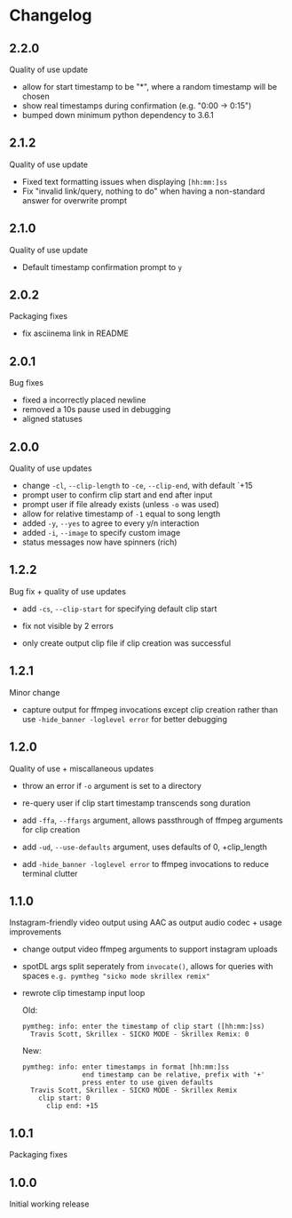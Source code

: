 # Changelog

## 2.2.0

Quality of use update

- allow for start timestamp to be "*", where a random timestamp will be chosen
- show real timestamps during confirmation (e.g. "0:00 -> 0:15")
- bumped down minimum python dependency to 3.6.1

## 2.1.2

Quality of use update

- Fixed text formatting issues when displaying `[hh:mm:]ss`
- Fix "invalid link/query, nothing to do" when having a non-standard answer for overwrite prompt

## 2.1.0

Quality of use update

- Default timestamp confirmation prompt to `y`

## 2.0.2

Packaging fixes

- fix asciinema link in README

## 2.0.1

Bug fixes

- fixed a incorrectly placed newline
- removed a 10s pause used in debugging
- aligned statuses

## 2.0.0

Quality of use updates

- change `-cl`, `--clip-length` to `-ce`, `--clip-end`, with default `+15
- prompt user to confirm clip start and end after input
- prompt user if file already exists (unless `-o` was used)
- allow for relative timestamp of `-1` equal to song length
- added `-y`, `--yes` to agree to every y/n interaction
- added `-i`, `--image` to specify custom image
- status messages now have spinners (rich)

## 1.2.2

Bug fix + quality of use updates

- add `-cs`, `--clip-start` for specifying default clip start

- fix not visible by 2 errors

- only create output clip file if clip creation was successful

## 1.2.1

Minor change

- capture output for ffmpeg invocations except clip creation rather than use
  `-hide_banner -loglevel error` for better debugging

## 1.2.0

Quality of use + miscallaneous updates

- throw an error if `-o` argument is set to a directory

- re-query user if clip start timestamp transcends song duration

- add `-ffa`, `--ffargs` argument, allows passthrough of ffmpeg arguments for clip
  creation

- add `-ud`, `--use-defaults` argument, uses defaults of 0, +clip_length

- add `-hide_banner -loglevel error` to ffmpeg invocations to reduce terminal clutter

## 1.1.0

Instagram-friendly video output using AAC as output audio codec + usage improvements

- change output video ffmpeg arguments to support instagram uploads

- spotDL args split seperately from `invocate()`, allows for queries with spaces
  `e.g. pymtheg "sicko mode skrillex remix"`

- rewrote clip timestamp input loop

  Old:

  ```text
  pymtheg: info: enter the timestamp of clip start ([hh:mm:]ss)
    Travis Scott, Skrillex - SICKO MODE - Skrillex Remix: 0
  ```

  New:

  ```text
  pymtheg: info: enter timestamps in format [hh:mm:]ss
                 end timestamp can be relative, prefix with '+'
                 press enter to use given defaults
    Travis Scott, Skrillex - SICKO MODE - Skrillex Remix
      clip start: 0
        clip end: +15
  ```

## 1.0.1

Packaging fixes

## 1.0.0

Initial working release
